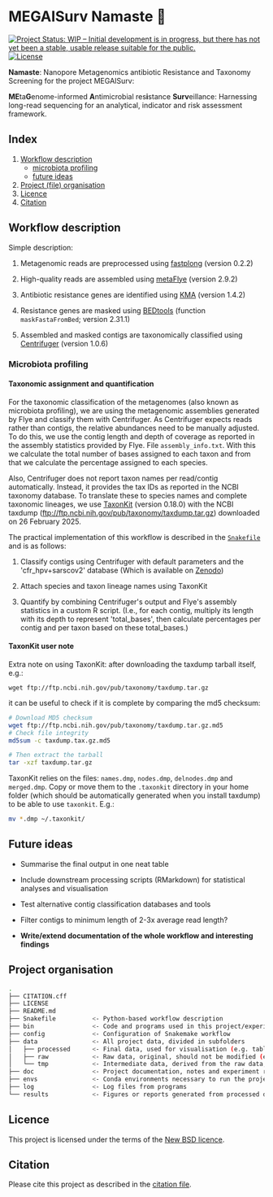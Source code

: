 # MEGAISurv Namaste :pray:

[![Project Status: WIP – Initial development is in progress, but there has not yet been a stable, usable release suitable for the public.](https://www.repostatus.org/badges/latest/wip.svg)](https://www.repostatus.org/#wip) [![License](https://img.shields.io/badge/License-BSD_3--Clause-blue.svg)](https://opensource.org/licenses/BSD-3-Clause)

**Namaste**: Nanopore Metagenomics antibiotic Resistance and Taxonomy Screening
for the project MEGAISurv:

**ME**ta**G**enome-informed **A**ntimicrobial res**i**stance **Surv**eillance:
Harnessing long-read sequencing for an analytical, indicator and risk assessment
framework.

## Index

1. [Workflow description](#workflow-description)
    - [microbiota profiling](#microbiota-profiling)
    - [future ideas](#future-ideas)
2. [Project (file) organisation](#project-organisation)
3. [Licence](#licence)
4. [Citation](#citation)

## Workflow description

Simple description:

1. Metagenomic reads are preprocessed using [fastplong](https://github.com/OpenGene/fastplong) (version 0.2.2)

2. High-quality reads are assembled using [metaFlye](https://github.com/mikolmogorov/Flye) (version 2.9.2)

3. Antibiotic resistance genes are identified using [KMA](https://github.com/genomicepidemiology/kma) (version 1.4.2)

4. Resistance genes are masked using [BEDtools](https://bedtools.readthedocs.io/en/latest/index.html) (function `maskFastaFromBed`; version 2.31.1)

5. Assembled and masked contigs are taxonomically classified using [Centrifuger](https://github.com/mourisl/centrifuger) (version 1.0.6)

### Microbiota profiling

#### Taxonomic assignment and quantification

For the taxonomic classification of the metagenomes (also known as microbiota profiling),
we are using the metagenomic assemblies generated by Flye and classify them with
Centrifuger. As Centrifuger expects reads rather than contigs, the relative
abundances need to be manually adjusted. To do this, we use the contig length
and depth of coverage as reported in the assembly statistics provided by Flye.
File `assembly_info.txt`. With this we calculate the total number of bases
assigned to each taxon and from that we calculate the percentage assigned to
each species.

Also, Centrifuger does not report taxon names per read/contig automatically.
Instead, it provides the tax IDs as reported in the NCBI taxonomy database.
To translate these to species names and complete taxonomic lineages, we use
[TaxonKit](https://bioinf.shenwei.me/taxonkit) (version 0.18.0) with the
NCBI taxdump (ftp://ftp.ncbi.nih.gov/pub/taxonomy/taxdump.tar.gz)
downloaded on 26 February 2025.

The practical implementation of this workflow is described in the
[`Snakefile`](Snakefile) and is as follows:

1. Classify contigs using Centrifuger with default parameters and the 'cfr_hpv+sarscov2' database
(Which is available on [Zenodo](https://zenodo.org/records/10023239))

2. Attach species and taxon lineage names using TaxonKit

3. Quantify by combining Centrifuger's output and Flye's assembly statistics
in a custom R script. (I.e., for each contig, multiply its length with its depth
to represent 'total_bases', then calculate percentages per contig and per taxon
based on these total_bases.)

#### TaxonKit user note

Extra note on using TaxonKit: after downloading the taxdump tarball itself, e.g.:

`wget ftp://ftp.ncbi.nih.gov/pub/taxonomy/taxdump.tar.gz`

it can be useful to check if it is complete by comparing the md5 checksum:

```bash
# Download MD5 checksum
wget ftp://ftp.ncbi.nih.gov/pub/taxonomy/taxdump.tar.gz.md5
# Check file integrity
md5sum -c taxdump.tax.gz.md5

# Then extract the tarball
tar -xzf taxdump.tar.gz
```

TaxonKit relies on the files: `names.dmp`, `nodes.dmp`, `delnodes.dmp` and `merged.dmp`.
Copy or move them to the `.taxonkit` directory in your home folder (which should be automatically
generated when you install taxdump) to be able to use `taxonkit`. E.g.:

```bash
mv *.dmp ~/.taxonkit/
```

## Future ideas

- Summarise the final output in one neat table

- Include downstream processing scripts (RMarkdown) for statistical analyses
and visualisation

- Test alternative contig classification databases and tools

- Filter contigs to minimum length of 2-3x average read length?

- **Write/extend documentation of the whole workflow and interesting findings**

## Project organisation

```bash
.
├── CITATION.cff
├── LICENSE
├── README.md
├── Snakefile          <- Python-based workflow description
├── bin                <- Code and programs used in this project/experiment
├── config             <- Configuration of Snakemake workflow
├── data               <- All project data, divided in subfolders
│   ├── processed      <- Final data, used for visualisation (e.g. tables)
│   ├── raw            <- Raw data, original, should not be modified (e.g. fastq files)
│   └── tmp            <- Intermediate data, derived from the raw data, but not yet ready for visualisation
├── doc                <- Project documentation, notes and experiment records
├── envs               <- Conda environments necessary to run the project/experiment
├── log                <- Log files from programs
└── results            <- Figures or reports generated from processed data
```

## Licence

This project is licensed under the terms of the [New BSD licence](LICENSE).

## Citation

Please cite this project as described in the [citation file](CITATION.cff).
